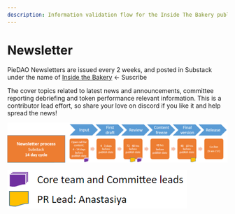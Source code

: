 ```yaml
---
description: Information validation flow for the Inside The Bakery publications.
---
```


# Newsletter

PieDAO Newsletters are issued every 2 weeks, and posted in Substack under the name of [Inside the Bakery](https://insidethebakery.substack.com/) &lt;- Suscribe

The cover topics related to latest news and announcements, committee reporting debriefing and token performance relevant information. This is a contributor lead effort, so share your love on discord if you like it and help spread the news!

![Newsletter Content Validation Flow](../.gitbook/assets/image%20%287%29.png)

![Input Providers](../.gitbook/assets/image%20%281%29.png)



